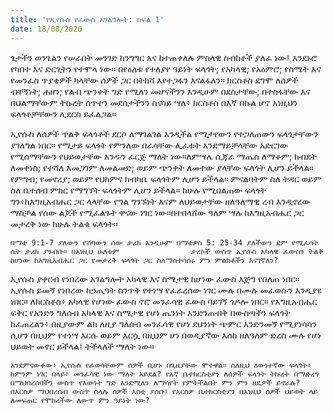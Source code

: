 ```yaml
---
title: 'የኢየሱስ የፈውስ አገልግሎት: ክፍል 1'
date: 18/08/2020
---
```


ጌታችን ወንጌልን የሠራበት መንገድ ከንግግር እና ከተጠቀለሉ ምስላዊ ስብከቶች ያለፈ ነው፤ እንደኑሮ የካበተ እና ድርጊትን የተሞላ ነው። በየዕለቱ የተለያየ ዓይነት ፍላጎት; የአካላዊ; የአዕምሮ; የስሜት እና የመንፈስ ጥያቄዎች ካላቸው ሰዎች ጋር በትከሻ እየተጋፋን እናልፋለን። ክርስቶስ ደግሞ ለሰዎች ብቸኝነት; ሐዘን; የልብ ጭንቀት ግድ የሚለን መሆናችንን እንዲሁም በደስታቸው; በተስፋቸው እና በህልማቸውም ትኩረት ሰጥተን መደሰታችንን ስናሳይ ሣለ፥ ክርስቶስ በእኛ በኩል ሆኖ እነዚህን ፍላጎቶቻቸውን ሊደርስ ይፈልጋል።

ኢየሱስ ለሰዎች ጥልቅ ፍላጎቶች ደርሶ ለማገልገል እንዲችል የሚታየውን የተጋለጠውን ፍላጎታቸውን ያገለግል ነበር። የሚታይ ፍላጎት የምንለው በራሳቸው ሊፈቱት እንደማይቻላቸው አድርገው የሚሰማቸውን የህይወታቸው አንዱን ፈርጅ ማለት ነው።ለምሣሌ ሲጃራ ማጤስ ለማቆም; ክብደት ለመቀነስ; የተሻለ አመጋገም ለመልመድ; ወይም ጭንቀት ለመተው ያላቸው ፍላጎት ሊሆን ይችላል። የምግብ; የመኖሪያ; ወይም የህክምና ክብካቤ ፍላጎትም ሊሆን ይችላል። ምናልባትም ስለ ትዳር ወይም ስለ ቤተሰብ ምክር የማግኘት ፍላጎትም ሊሆን ይችላል። ከሁሉ የሚበልጠው ፍላጎት ግን፥ከእግዚአብሔር ጋር ላላቸው የግል ግንኙነት እናም ለህይወታቸው ዘለዓለማዊ ረብ እንዲኖረው ማስቻል የሰው ልጆች የሚፈልጉት ዋናው ነገር ነው።በተበላሸው ዓለም ሣሉ ከእግዚአብሔር ጋር መታረቅ ነው ከሁሉ ትልቁ ፍላጎት።

`በማቴ 9:1-7 ያለውን የሽባውን ሰው ታሪክ እንዲሁም በማቴዎስ 5: 25-34 ያለችውን ደም የሚፈሳት ሴት ታሪክ ያንብቡ። በእነዚህ ሁለቱም   			    ታሪኮች ውስጥ ኢየሱስ አካላዊ ፈውስን ትልቅ ከሆነው ከእግዚአብሔር ጋር የመታረቅ ፍላጎት ጋር ስለማስተሳሰሩ ምን ምልክቶችን እናገኛለን?`

ኢየሱስ ያቀርብ የነበረው አገልግሎት አካላዊ እና ስሜታዊ ከሆነው ፈውስ እጅግ የበለጠ ነበር። ኢየሱስ ይመኝ የነበረው ከኃጢዓት ስንጥቅ የተነሣ የፈራረሰው ነገር ሙሉ በሙሉ መፈወሱን እንዲያዩ ነበር። ለክርስቶስ፥ አካላዊ የሆነው ፈውስ ኖሮ መንፈሳዊ ፈውስ ባይገኝ ጎዶሎ ነበር። የእግዚአብሔር ፍቅር የአንድን ግለሰብ አካላዊ እና ስሜታዊ የሆነ ጤንነት እንድንጠብቅ በውስጣችን ፍላጎት ከፈጠረልን፥ በዚያውም ልክ ለዚያ ግለሰብ መንፈሳዊ የሆነ ደህንነት ጭምር እንድንመኝ የሚያነሳሳን ሲሆን በዚህም የተነሣ እርሱ ወይም እርሷ በዚህም ሆነ በወዲያኛው እሰከ ዘለዓለም ድረስ ሙሉ የሆነ ህይወት መኖር ይችላል፤ ትችላለች ማለት ነው።

`እንደምናውቀው፥ ኢየሱስ የፈወሳቸውም ሰዎች ቢሆኑ በጊዜያቸው ሞተዋል። ስለዚህ ዕውነተኛው ፍላጎት፥ ከምንም ነገር በላይ፥ መንፈሳዊ ነው ማለት አይደል? የእኛ ቤተክርስቲያን ለሰዎች ፍላጎት ትኩረት በማድረግ በማህበረሰባችን ውስጥ የእውነት ግድ እንደሚለን ለማሳየት የምትችልበት ምን ምን ዘዴዎች ይኖራሉ? በእርስዎ ማህበረሰብ ውስጥ ስላሉ ሰዎች እስቲ ያስቡ፤ የእርስዎ ቤተክርስቲያን በእነዚህ ሰዎች ህይወት ላይ ለመፍጠር የሞከረችው ለውጥ ምን ዓይነት ነው?`